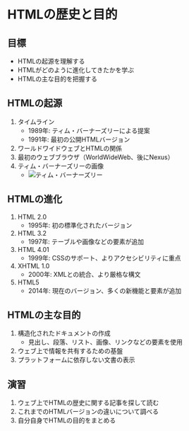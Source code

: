 # HTMLの歴史と目的

## 目標
- HTMLの起源を理解する
- HTMLがどのように進化してきたかを学ぶ
- HTMLの主な目的を把握する

## HTMLの起源

1. タイムライン
   - 1989年: ティム・バーナーズリーによる提案
   - 1991年: 最初の公開HTMLバージョン
2. ワールドワイドウェブとHTMLの関係
3. 最初のウェブブラウザ（WorldWideWeb、後にNexus）
4. ティム・バーナーズリーの画像
   - ![ティム・バーナーズリー](https://upload.wikimedia.org/wikipedia/commons/thumb/4/4e/Sir_Tim_Berners-Lee_%28cropped%29.jpg/800px-Sir_Tim_Berners-Lee_%28cropped%29.jpg)

## HTMLの進化

1. HTML 2.0
   - 1995年: 初の標準化されたバージョン
2. HTML 3.2
   - 1997年: テーブルや画像などの要素が追加
3. HTML 4.01
   - 1999年: CSSのサポート、よりアクセシビリティに重点
4. XHTML 1.0
   - 2000年: XMLとの統合、より厳格な構文
5. HTML5
   - 2014年: 現在のバージョン、多くの新機能と要素が追加

## HTMLの主な目的

1. 構造化されたドキュメントの作成
   - 見出し、段落、リスト、画像、リンクなどの要素を使用
2. ウェブ上で情報を共有するための基盤
3. プラットフォームに依存しない文書の表示

## 演習

1. ウェブ上でHTMLの歴史に関する記事を探して読む
2. これまでのHTMLバージョンの違いについて調べる
3. 自分自身でHTMLの目的をまとめる
